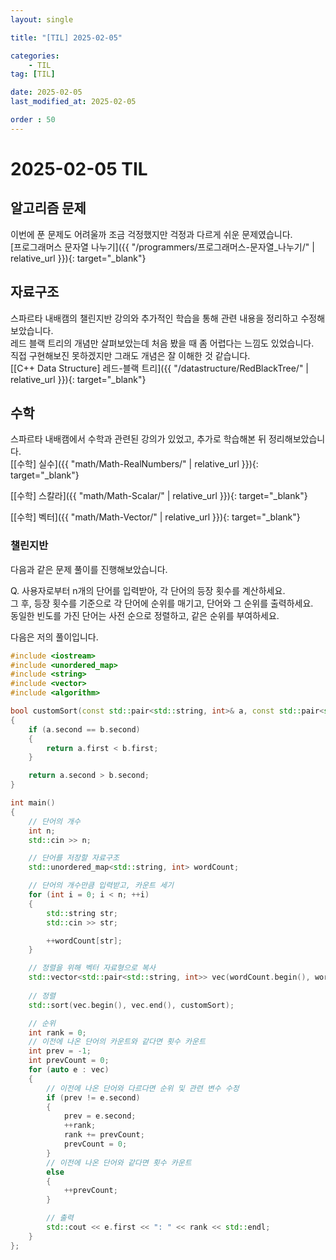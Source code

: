 ```yaml
---
layout: single

title: "[TIL] 2025-02-05"

categories:
    - TIL
tag: [TIL]

date: 2025-02-05
last_modified_at: 2025-02-05

order : 50
---
```


# 2025-02-05 TIL

## 알고리즘 문제

이번에 푼 문제도 어려울까 조금 걱정했지만 걱정과 다르게 쉬운 문제였습니다.  
[프로그래머스 문자열 나누기]({{ "/programmers/프로그래머스-문자열_나누기/" | relative_url }}){: target="_blank"}

## 자료구조

스파르타 내배캠의 챌린지반 강의와 추가적인 학습을 통해 관련 내용을 정리하고 수정해보았습니다.  
레드 블랙 트리의 개념만 살펴보았는데 처음 봤을 때 좀 어렵다는 느낌도 있었습니다.  
직접 구현해보진 못하겠지만 그래도 개념은 잘 이해한 것 같습니다.  
[[C++ Data Structure] 레드-블랙 트리]({{ "/datastructure/RedBlackTree/" | relative_url }}){: target="_blank"}

## 수학

스파르타 내배캠에서 수학과 관련된 강의가 있었고, 추가로 학습해본 뒤 정리해보았습니다.  
[[수학] 실수]({{ "math/Math-RealNumbers/" | relative_url }}){: target="_blank"}

[[수학] 스칼라]({{ "math/Math-Scalar/" | relative_url }}){: target="_blank"}

[[수학] 벡터]({{ "math/Math-Vector/" | relative_url }}){: target="_blank"}

### 챌린지반

다음과 같은 문제 풀이를 진행해보았습니다.

Q. 사용자로부터 n개의 단어를 입력받아, 각 단어의 등장 횟수를 계산하세요.  
그 후, 등장 횟수를 기준으로 각 단어에 순위를 매기고, 단어와 그 순위를 출력하세요.  
동일한 빈도를 가진 단어는 사전 순으로 정렬하고, 같은 순위를 부여하세요.

다음은 저의 풀이입니다.

```cpp
#include <iostream>
#include <unordered_map>
#include <string>
#include <vector>
#include <algorithm>

bool customSort(const std::pair<std::string, int>& a, const std::pair<std::string, int>& b)
{
    if (a.second == b.second)
    {
        return a.first < b.first;
    }

    return a.second > b.second;
}

int main()
{
    // 단어의 개수
    int n;
    std::cin >> n;

    // 단어를 저장할 자료구조
    std::unordered_map<std::string, int> wordCount;

    // 단어의 개수만큼 입력받고, 카운트 세기
    for (int i = 0; i < n; ++i)
    {
        std::string str;
        std::cin >> str;

        ++wordCount[str];
    }

    // 정렬을 위해 벡터 자료형으로 복사
    std::vector<std::pair<std::string, int>> vec(wordCount.begin(), wordCount.end());
    
    // 정렬
    std::sort(vec.begin(), vec.end(), customSort);

    // 순위
    int rank = 0;
    // 이전에 나온 단어의 카운트와 같다면 횟수 카운트
    int prev = -1;
    int prevCount = 0;
    for (auto e : vec)
    {
        // 이전에 나온 단어와 다르다면 순위 및 관련 변수 수정
        if (prev != e.second)
        {
            prev = e.second;
            ++rank;
            rank += prevCount;
            prevCount = 0;
        }
        // 이전에 나온 단어와 같다면 횟수 카운트
        else
        {
            ++prevCount;
        }

        // 출력
        std::cout << e.first << ": " << rank << std::endl;
    }
};
```